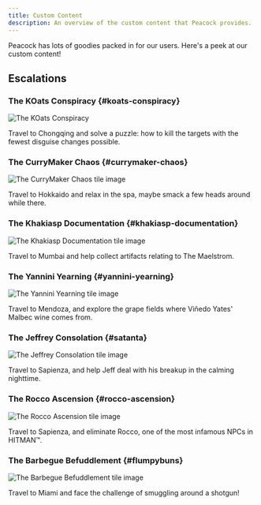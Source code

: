 ```yaml
---
title: Custom Content
description: An overview of the custom content that Peacock provides.
---
```


Peacock has lots of goodies packed in for our users.
Here's a peek at our custom content!

## Escalations

### The KOats Conspiracy {#koats-conspiracy}

![The KOats Conspiracy](/img/custom/contractescalation-koats-conspiracy.png)

Travel to Chongqing and solve a puzzle: how to kill the targets with the fewest disguise changes possible.

### The CurryMaker Chaos {#currymaker-chaos}

![The CurryMaker Chaos tile image](/img/custom/contractescalation-currymaker-chaos.jpg)

Travel to Hokkaido and relax in the spa, maybe smack a few heads around while there.

### The Khakiasp Documentation {#khakiasp-documentation}

![The Khakiasp Documentation tile image](/img/custom/contractescalation-khakiasp-documentation.png)

Travel to Mumbai and help collect artifacts relating to The Maelstrom.

### The Yannini Yearning {#yannini-yearning}

![The Yannini Yearning tile image](/img/custom/contractescalation-yannini-yearning.png)

Travel to Mendoza, and explore the grape fields where Viñedo Yates' Malbec wine comes from.

### The Jeffrey Consolation {#satanta}

![The Jeffrey Consolation tile image](/img/custom/contractescalation-author-satanta.png)

Travel to Sapienza, and help Jeff deal with his breakup in the calming nighttime.

### The Rocco Ascension {#rocco-ascension}

![The Rocco Ascension tile image](/img/custom/contractescalation-wot-rocco.png)

Travel to Sapienza, and eliminate Rocco, one of the most infamous NPCs in HITMAN™.

### The Barbegue Befuddlement {#flumpybuns}

![The Barbegue Befuddlement tile image](/img/custom/contractescalation-miami-flumpybuns.png)

Travel to Miami and face the challenge of smuggling around a shotgun!
